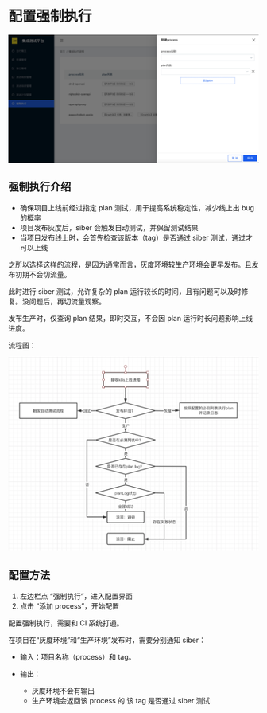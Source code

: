 # 配置强制执行

![&#x914D;&#x7F6E;&#x5F3A;&#x5236;&#x6267;&#x884C;](../../.gitbook/assets/image%20%285%29.png)

## 强制执行介绍

* 确保项目上线前经过指定 plan 测试，用于提高系统稳定性，减少线上出 bug 的概率
* 项目发布灰度后，siber 会触发自动测试，并保留测试结果
* 当项目发布线上时，会首先检查该版本（tag）是否通过 siber 测试，通过才可以上线

之所以选择这样的流程，是因为通常而言，灰度环境较生产环境会更早发布。且发布初期不会切流量。

此时进行 siber 测试，允许复杂的 plan 运行较长的时间，且有问题可以及时修复。没问题后，再切流量观察。

发布生产时，仅查询 plan 结果，即时交互，不会因 plan 运行时长问题影响上线进度。

流程图：

![&#x5F3A;&#x5236;&#x6267;&#x884C;&#x6D41;&#x7A0B;&#x56FE;](../../.gitbook/assets/image%20%2812%29.png)



## 配置方法

1. 左边栏点 “强制执行”，进入配置界面
2. 点击 “添加 process”，开始配置

配置强制执行，需要和 CI 系统打通。

在项目在“灰度环境”和“生产环境”发布时，需要分别通知 siber：

* 输入：项目名称（process）和 tag。
* 输出：

  * 灰度环境不会有输出
  * 生产环境会返回该 process 的 该 tag 是否通过 siber 测试





